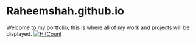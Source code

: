 # Raheemshah.github.io
Welcome to my portfolio, this is where all of my work and projects will be displayed. 
[![HitCount](http://hits.dwyl.com/Raheemshah2809/https://githubcom/Raheemshah2809/Raheemshahgithubio.svg)](http://hits.dwyl.com/Raheemshah2809/https://githubcom/Raheemshah2809/Raheemshahgithubio)
